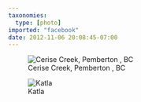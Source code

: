 ```yaml
---
taxonomies:
  type: [photo]
imported: "facebook"
date: 2012-11-06 20:08:45-07:00
---
```

<figure>
  <img src="/media/images/photos/2012/11/cerise-hike.jpg" title="Cerise Creek, Pemberton , BC"/>
  <figcaption>Cerise Creek, Pemberton , BC</figcaption>
</figure>

<figure>
  <img src="/media/images/photos/2012/11/cerise-katla.jpg" title="Katla"/>
  <figcaption>Katla</figcaption>
</figure>

